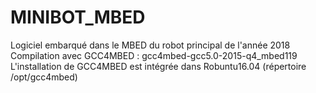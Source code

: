 # MINIBOT_MBED
Logiciel embarqué dans le MBED du robot principal de l'année 2018
Compilation avec GCC4MBED : gcc4mbed-gcc5.0-2015-q4_mbed119
L'installation de GCC4MBED est intégrée dans Robuntu16.04 (répertoire /opt/gcc4mbed)
